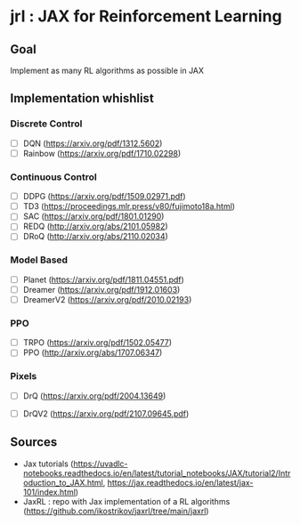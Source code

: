 # jrl : JAX for Reinforcement Learning

## Goal
Implement as many RL algorithms as possible in JAX

## Implementation whishlist
### Discrete Control
- [ ] DQN (https://arxiv.org/pdf/1312.5602)
- [ ] Rainbow (https://arxiv.org/pdf/1710.02298)

### Continuous Control
- [ ] DDPG (https://arxiv.org/pdf/1509.02971.pdf)
- [ ] TD3 (https://proceedings.mlr.press/v80/fujimoto18a.html)
- [ ] SAC (https://arxiv.org/pdf/1801.01290)
- [ ] REDQ (http://arxiv.org/abs/2101.05982)
- [ ] DRoQ (http://arxiv.org/abs/2110.02034)
### Model Based
- [ ] Planet (https://arxiv.org/pdf/1811.04551.pdf)
- [ ] Dreamer (https://arxiv.org/pdf/1912.01603)
- [ ] DreamerV2 (https://arxiv.org/pdf/2010.02193)

### PPO
- [ ] TRPO (https://arxiv.org/pdf/1502.05477)
- [ ] PPO (http://arxiv.org/abs/1707.06347)

### Pixels
- [ ] DrQ (https://arxiv.org/pdf/2004.13649)
- [ ] DrQV2 (https://arxiv.org/pdf/2107.09645.pdf)


## Sources
- Jax tutorials (https://uvadlc-notebooks.readthedocs.io/en/latest/tutorial_notebooks/JAX/tutorial2/Introduction_to_JAX.html, https://jax.readthedocs.io/en/latest/jax-101/index.html)
- JaxRL : repo with Jax implementation of a RL algorithms (https://github.com/ikostrikov/jaxrl/tree/main/jaxrl)

